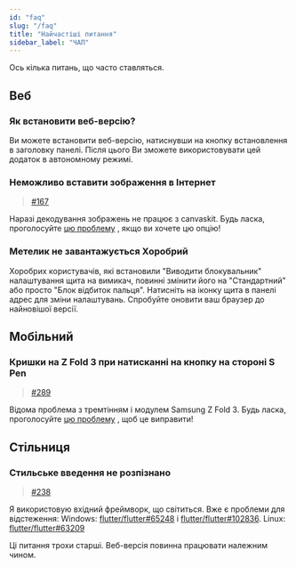 ```yaml
---
id: "faq"
slug: "/faq"
title: "Найчастіші питання"
sidebar_label: "ЧАП"
---
```


Ось кілька питань, що часто ставляться.

## Веб

### Як встановити веб-версію?

Ви можете встановити веб-версію, натиснувши на кнопку встановлення в заголовку панелі. Після цього Ви зможете використовувати цей додаток в автономному режимі.

### Неможливо вставити зображення в Інтернет

> [#167](https://github.com/LinwoodCloud/Butterfly/issues/167)

Наразі декодування зображень не працює з canvaskit. Будь ласка, проголосуйте [цю проблему](https://github.com/flutter/flutter/issues/102683) , якщо ви хочете цю опцію!

### Метелик не завантажується Хоробрий

Хоробрих користувачів, які встановили "Виводити блокувальник" налаштування щита на вимикач, повинні змінити його на "Стандартний" або просто "Блок відбиток пальця". Натисніть на іконку щита в панелі адрес для зміни налаштувань. Спробуйте оновити ваш браузер до найновішої версії.

## Мобільний

### Кришки на Z Fold 3 при натисканні на кнопку на стороні S Pen

> [#289](https://github.com/LinwoodCloud/Butterfly/issues/289)

Відома проблема з тремтінням і модулем Samsung Z Fold 3. Будь ласка, проголосуйте [цю проблему](https://github.com/flutter/flutter/issues/111068) , щоб це виправити!

## Стільниця

### Стильське введення не розпізнано

> [#238](https://github.com/LinwoodCloud/Butterfly/issues/238)

Я використовую вхідний фреймворк, що світиться. Вже є проблеми для відстеження: Windows: [flutter/flutter#65248](https://github.com/flutter/flutter/issues/65248) і [flutter/flutter#102836](https://github.com/flutter/flutter/issues/102836). Linux: [flutter/flutter#63209](https://github.com/flutter/flutter/issues/63209)

Ці питання трохи старші. Веб-версія повинна працювати належним чином.
